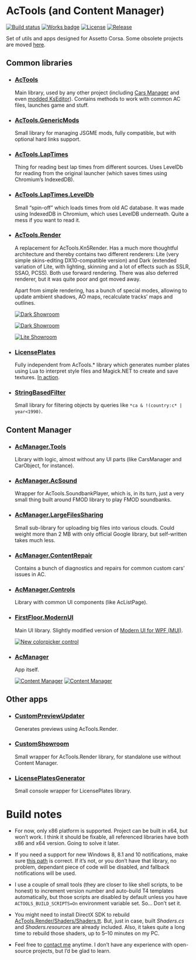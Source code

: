 # AcTools (and Content Manager)

[![Build status](https://img.shields.io/appveyor/ci/gro-ove/actools.svg?label=Build&maxAge=60)](https://ci.appveyor.com/project/gro-ove/actools)
[![Works badge](https://cdn.rawgit.com/gro-ove/works-on-my-machine/38abf2ac/badge.svg)](https://github.com/nikku/works-on-my-machine)
[![License](https://img.shields.io/github/license/gro-ove/actools.svg?label=License&maxAge=86400)](./LICENSE.txt)
[![Release](https://img.shields.io/github/release/gro-ove/actools.svg?label=Release&maxAge=60)](https://github.com/gro-ove/actools/releases/latest)

Set of utils and apps designed for Assetto Corsa. Some obsolete projects are moved [here](https://github.com/gro-ove/actools-utils).

## Common libraries

- ### [AcTools](https://github.com/gro-ove/actools/tree/master/AcTools)
    Main library, used by any other project (including [Cars Manager](https://ascobash.wordpress.com/2015/06/14/actools-uijson/) and even [modded KsEditor](https://ascobash.wordpress.com/2015/07/22/kseditor/)). Contains methods to work with common AC files, launches game and stuff.
    
- ### [AcTools.GenericMods](https://github.com/gro-ove/actools/tree/master/AcTools.GenericMods)
    Small library for managing JSGME mods, fully compatible, but with optional hard links support.

- ### [AcTools.LapTimes](https://github.com/gro-ove/actools/tree/master/AcTools.LapTimes)
    Thing for reading best lap times from different sources. Uses LevelDb for reading from the original launcher (which saves times using Chromium’s IndexedDB).
    
- ### [AcTools.LapTimes.LevelDb](https://github.com/gro-ove/actools/tree/master/AcTools.LapTimes.LevelDb)
    Small “spin-off” which loads times from old AC database. It was made using IndexedDB in Chromium, which uses LevelDB underneath. Quite a mess if you want to read it.

- ### [AcTools.Render](https://github.com/gro-ove/actools/tree/master/AcTools.Render)
    A replacement for AcTools.Kn5Render. Has a much more thoughtful architecture and thereby contains two different renderers: Lite (very simple skins-editing DX10-compatible version) and Dark (extended variation of Lite, with lighting, skinning and a lot of effects such as SSLR, SSAO, PCSS). Both use forward rendering. There was also deferred renderer, but it was quite poor and got moved away.
    
    Apart from simple rendering, has a bunch of special modes, allowing to update ambient shadows, AO maps, recalculate tracks’ maps and outlines.
    
    [![Dark Showroom](http://acstuff.ru/app/screens/__custom_showroom_1506887799.jpg)](http://acstuff.ru/app/screens/__custom_showroom_1506887799.jpg)
        
    [![Dark Showroom](http://i.imgur.com/uWV4zTw.jpg)](http://i.imgur.com/uWV4zTw.jpg)
    
    [![Lite Showroom](http://i.imgur.com/neffgq2.png)](http://i.imgur.com/neffgq2.png)
        
- ### [LicensePlates](https://github.com/gro-ove/actools/tree/master/LicensePlates)
    Fully independent from AcTools.\* library which generates number plates using Lua to interpret style files and Magick.NET to create and save textures. [In action](http://i.imgur.com/T7SVlLF.gifv).
    
- ### [StringBasedFilter](https://github.com/gro-ove/actools/tree/master/StringBasedFilter)
    Small library for filtering objects by queries like `*ca & !(country:c* | year<1990)`.

## Content Manager

- ### [AcManager.Tools](https://github.com/gro-ove/actools/tree/master/AcManager.Tools)
    Library with logic, almost without any UI parts (like CarsManager and CarObject, for instance).

- ### [AcManager.AcSound](https://github.com/gro-ove/actools/tree/master/AcManager.AcSound)
    Wrapper for AcTools.SoundbankPlayer, which is, in its turn, just a very small thing built around FMOD library to play FMOD soundbanks.

- ### [AcManager.LargeFilesSharing](https://github.com/gro-ove/actools/tree/master/AcManager.LargeFilesSharing)
    Small sub-library for uploading big files into various clouds. Could weight more than 2 MB with only official Google library, but self-written takes much less.

- ### [AcManager.ContentRepair](https://github.com/gro-ove/actools/tree/master/AcManager.ContentRepair)
    Contains a bunch of diagnostics and repairs for common custom cars’ issues in AC.
    
- ### [AcManager.Controls](https://github.com/gro-ove/actools/tree/master/AcManager.Controls)
    Library with common UI components (like AcListPage).

- ### [FirstFloor.ModernUI](https://github.com/gro-ove/actools/tree/master/FirstFloor.ModernUI)
    Main UI library. Slightly modified version of [Modern UI for WPF (MUI)](https://github.com/firstfloorsoftware/mui).

    [![New colorpicker control](http://i.imgur.com/5ZJnszR.png)](http://i.imgur.com/5ZJnszR.png)

- ### [AcManager](https://github.com/gro-ove/actools/tree/master/AcManager)
    App itself.

    [![Content Manager](http://i.imgur.com/WsovqYV.png)](http://i.imgur.com/WsovqYV.png)
    [![Content Manager](http://i.imgur.com/wvM1SMY.png)](http://i.imgur.com/wvM1SMY.png)
    
## Other apps
    
- ### [CustomPreviewUpdater](https://github.com/gro-ove/actools/tree/master/CustomPreviewUpdater)
    Generates previews using AcTools.Render.
    
- ### [CustomShowroom](https://github.com/gro-ove/actools/tree/master/CustomShowroom)
    Small wrapper for AcTools.Render library, for standalone use without Content Manager.
    
- ### [LicensePlatesGenerator](https://github.com/gro-ove/actools/tree/master/LicensePlatesGenerator)
    Small console wrapper for LicensePlates library.

# Build notes

 - For now, only x86 platform is supported. Project can be built in x64, but won’t work. I think it should be fixable, all referenced libraries have both x86 and x64 version. Going to solve it later.
 
 - If you need a support for new Windows 8, 8.1 and 10 notifications, make sure [this path](https://github.com/gro-ove/actools/blob/master/FirstFloor.ModernUI/FirstFloor.ModernUI.csproj#L91) is correct. If it’s not, or you don’t have that library, no problem, dependant piece of code will be disabled, and fallback notifications will be used.
 
 - I use a couple of small tools (they are closer to like shell scripts, to be honest) to increment version number and auto-build T4 templates automatically, but those scripts are disabled by default unless you have `ACTOOLS_BUILD_SCRIPTS=On` environment variable set. So… Don’t set it.

 - You might need to install DirectX SDK to rebuild [AcTools.Render/Shaders/Shaders.tt](https://github.com/gro-ove/actools/blob/master/AcTools.Render/Shaders/Shaders.tt). But, just in case, built *Shaders.cs* and *Shaders.resources* are already included. Also, it takes quite a long time to rebuild those shaders, up to 5–10 minutes on my PC.

 - Feel free to [contact me](https://trello.com/c/w5xT6ssZ/49-contacts) anytime. I don’t have any experience with open-source projects, but I’d be glad to learn.
